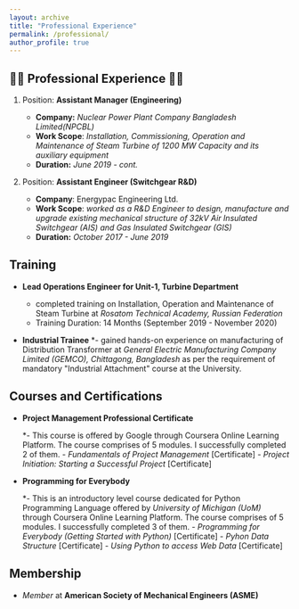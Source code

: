 ```yaml
---
layout: archive
title: "Professional Experience"
permalink: /professional/
author_profile: true
---
```

:construction_worker_man: **Professional Experience** :construction_worker_man:
---
1. Position: **Assistant Manager (Engineering)**
     
    - **Company:** *Nuclear Power Plant Company Bangladesh Limited(NPCBL)* 
    - **Work Scope**: *Installation, Commissioning, Operation and Maintenance of Steam Turbine of 1200 MW Capacity and its auxiliary equipment*
    - **Duration:** *June 2019 - cont.*

2. Position: **Assistant Engineer (Switchgear R&D)**
    - **Company**: Energypac Engineering Ltd.
    - **Work Scope**: *worked as a R&D Engineer to design, manufacture and upgrade existing mechanical structure of 32kV Air Insulated Switchgear (AIS) and Gas Insulated       Switchgear (GIS)*
    - **Duration:** *October 2017 - June 2019*

**Training**
---
*  **Lead Operations Engineer for Unit-1, Turbine Department**
    - completed training on Installation, Operation and Maintenance of Steam Turbine at *Rosatom Technical Academy, Russian Federation* 
    - Training Duration: 14 Months (September 2019 - November 2020)

*   **Industrial Trainee**
    *- gained hands-on experience on manufacturing of Distribution Transformer at *General Electric Manufacturing Company Limited (GEMCO), Chittagong, Bangladesh* as per the requirement of mandatory "Industrial Attachment" course at the University.

**Courses and Certifications**
---

*  **Project Management Professional Certificate**

    *- This course is offered by Google through Coursera Online Learning Platform. The course comprises of 5 modules. I successfully completed 2 of them.
        - *Fundamentals of Project Management* [Certificate]
        - *Project Initiation: Starting a Successful Project* [Certificate]

*  **Programming for Everybody**
   
    *- This is an introductory level course dedicated for Python Programming Language offered by *University of Michigan (UoM)* through Coursera Online Learning Platform. The course comprises of 5 modules. I successfully completed 3 of them.
        - *Programming for Everybody (Getting Started with Python)* [Certificate]
        - *Pyhon Data Structure* [Certificate]
        - *Using Python to access Web Data* [Certificate]

**Membership**
---
*   *Member* at **American Society of Mechanical Engineers (ASME)**
